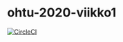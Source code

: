 # ohtu-2020-viikko1

[![CircleCI](https://circleci.com/gh/ajjmai/ohtu-2020-viikko1.svg?style=svg)](https://circleci.com/gh/ajjmai/ohtu-2020-viikko1)
